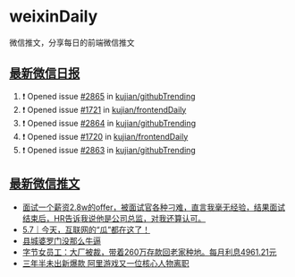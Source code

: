 # weixinDaily
微信推文，分享每日的前端微信推文

## [最新微信日报](https://github.com/kujian/weixinDaily/issues)

<!--START_SECTION:activity-->
1. ❗ Opened issue [#2865](https://github.com/kujian/githubTrending/issues/2865) in [kujian/githubTrending](https://github.com/kujian/githubTrending)
2. ❗ Opened issue [#1721](https://github.com/kujian/frontendDaily/issues/1721) in [kujian/frontendDaily](https://github.com/kujian/frontendDaily)
3. ❗ Opened issue [#2864](https://github.com/kujian/githubTrending/issues/2864) in [kujian/githubTrending](https://github.com/kujian/githubTrending)
4. ❗ Opened issue [#1720](https://github.com/kujian/frontendDaily/issues/1720) in [kujian/frontendDaily](https://github.com/kujian/frontendDaily)
5. ❗ Opened issue [#2863](https://github.com/kujian/githubTrending/issues/2863) in [kujian/githubTrending](https://github.com/kujian/githubTrending)
<!--END_SECTION:activity-->


## [最新微信推文](https://weixin.qdkfweb.cn/)

<!-- BLOG-POST-LIST:START -->
- [面试一个薪资2.8w的offer，被面试官各种刁难，直言我毫无经验，结果面试结束后，HR告诉我说他是公司总监，对我还算认可。](https://weixin.qdkfweb.cn/44509.html)
- [5.7｜今天，互联网的“瓜”都在这了！](https://weixin.qdkfweb.cn/44523.html)
- [县城婆罗门没那么牛逼](https://weixin.qdkfweb.cn/44503.html)
- [字节女员工：大厂被裁，带着260万存款回老家种地。每月利息4961.21元](https://weixin.qdkfweb.cn/44521.html)
- [三年半未出新爆款 阿里游戏又一位核心人物离职](https://weixin.qdkfweb.cn/44531.html)
<!-- BLOG-POST-LIST:END -->